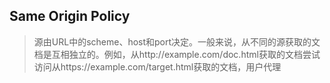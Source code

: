 ## Same Origin Policy

> 源由URL中的scheme、host和port决定。一般来说，从不同的源获取的文档是互相独立的。例如，从http://example.com/doc.html获取的文档尝试访问从https://example.com/target.html获取的文档，用户代理
